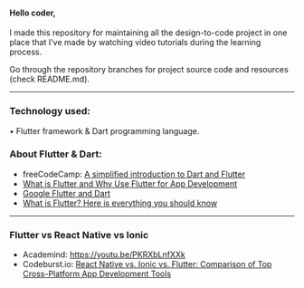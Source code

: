 #### Hello coder,
I made this repository for maintaining all the design-to-code project in one place that I've made by watching video tutorials during the learning process.

Go through the repository branches for project source code and resources (check README.md).

---

### Technology used:
<span>&#8226;</span>  Flutter framework & Dart programming language.

### About Flutter & Dart:
- freeCodeCamp: [A simplified introduction to Dart and Flutter](https://www.freecodecamp.org/news/https-medium-com-rahman-sameeha-whats-flutter-an-intro-to-dart-6fc42ba7c4a3/)
- [What is Flutter and Why Use Flutter for App Development](https://nix-united.com/blog/the-pros-and-cons-of-flutter-in-mobile-application-development/)
- [Google Flutter and Dart](https://dzone.com/articles/google-flutter-and-dart)
- [What is Flutter? Here is everything you should know](https://dzone.com/articles/google-flutter-and-dart)

---

### Flutter vs React Native vs Ionic
- Academind: https://youtu.be/PKRXbLnfXXk 
- Codeburst.io: [React Native vs. Ionic vs. Flutter: Comparison of Top Cross-Platform App Development Tools](https://codeburst.io/react-native-vs-ionic-vs-flutter-comparison-of-top-cross-platform-app-development-tools-71c8011309ac)
